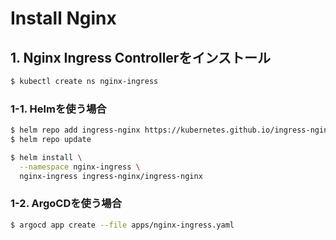 # Install Nginx

## 1. Nginx Ingress Controllerをインストール

```sh
$ kubectl create ns nginx-ingress
```

### 1-1. Helmを使う場合

```sh
$ helm repo add ingress-nginx https://kubernetes.github.io/ingress-nginx
$ helm repo update
```

```sh
$ helm install \
  --namespace nginx-ingress \
  nginx-ingress ingress-nginx/ingress-nginx
```

### 1-2. ArgoCDを使う場合

```sh
$ argocd app create --file apps/nginx-ingress.yaml
```
